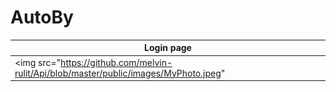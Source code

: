 # AutoBy
| Login page | 
| ------------ | 
|<img src="https://github.com/melvin-rulit/Api/blob/master/public/images/MyPhoto.jpeg"|

